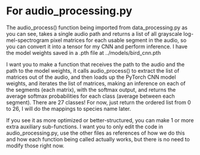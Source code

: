 # For audio_processing.py

The audio_process() function being imported from data_processing.py as you can see, takes a single audio path and returns a list of all grayscale log-mel-spectrogram pixel matrices for each usable segment in the audio, so you can convert it into a tensor for my CNN and perform inference. I have the model weights saved in a .pth file at ../models/bird_cnn.pth

I want you to make a function that receives the path to the audio and the path to the model weights, it calls audio_process() to extract the list of matrices out of the audio, and then loads up the PyTorch CNN model weights, and iterates the list of matrices, making an inference on each of the segments (each matrix), with the softmax output, and returns the average softmax probabilities for each class (average between each segment). There are 27 classes! For now, just return the ordered list from 0 to 26, I will do the mappings to species name later.

If you see it as more optimized or better-structured, you can make 1 or more extra auxiliary sub-functions. I want you to only edit the code in audio_processing.py, use the other files as references of how we do this and how each function being called actually works, but there is no need to modify those right now.
